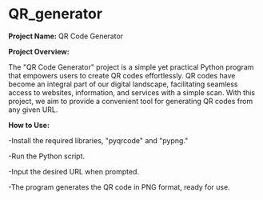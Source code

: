 # QR_generator
**Project Name:** QR Code Generator

**Project Overview:**

The "QR Code Generator" project is a simple yet practical Python program that empowers users to create QR codes effortlessly. QR codes have become an integral part of our digital landscape, facilitating seamless access to websites, information, and services with a simple scan. With this project, we aim to provide a convenient tool for generating QR codes from any given URL.

**How to Use:**

-Install the required libraries, "pyqrcode" and "pypng."

-Run the Python script.

-Input the desired URL when prompted.

-The program generates the QR code in PNG format, ready for use.

